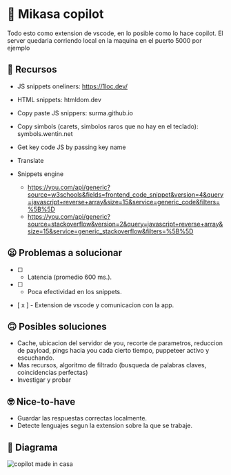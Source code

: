 # 🤖 Mikasa copilot

Todo esto como extension de vscode, en lo posible como lo hace copilot.
El server quedaria corriendo local en la maquina en el puerto 5000 por ejemplo

## 🤑 Recursos

- JS snippets oneliners: https://1loc.dev/
- HTML snippets: htmldom.dev
- Copy paste JS snippers: surma.github.io
- Copy simbols (carets, simbolos raros que no hay en el teclado): symbols.wentin.net
- Get key code JS by passing key name
- Translate

- Snippets engine
  - https://you.com/api/generic?source=w3schools&fields=frontend_code_snippet&version=4&query=javascript+reverse+array&size=15&service=generic_code&filters=%5B%5D
  - https://you.com/api/generic?source=stackoverflow&version=2&query=javascript+reverse+array&size=15&service=generic_stackoverflow&filters=%5B%5D

## 😦 Problemas a solucionar

- [ ] - Latencia (promedio 600 ms.).
- [ ] - Poca efectividad en los snippets.
- [ x ] - Extension de vscode y comunicacion con la app.

## 🙃 Posibles soluciones

- Cache, ubicacion del servidor de you, recorte de parametros, reduccion de payload, pings hacia you cada cierto tiempo, puppeteer activo y escuchando.
- Mas recursos, algoritmo de filtrado (busqueda de palabras claves, coincidencias perfectas)
- Investigar y probar

## 🤓 Nice-to-have

- Guardar las respuestas correctas localmente.
- Detecte lenguajes segun la extension sobre la que se trabaje.

## 📃 Diagrama

![copilot made in casa](https://user-images.githubusercontent.com/70329467/182990660-4ae53bbd-0b41-477f-8d15-bff482498f1d.png)

